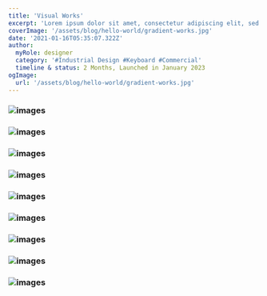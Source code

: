 ```yaml
---
title: 'Visual Works'
excerpt: 'Lorem ipsum dolor sit amet, consectetur adipiscing elit, sed do eiusmod tempor incididunt ut labore et dolore magna aliqua. Praesent elementum facilisis leo vel fringilla est ullamcorper eget. At imperdiet dui accumsan sit amet nulla facilities morbi tempus.'
coverImage: '/assets/blog/hello-world/gradient-works.jpg'
date: '2021-01-16T05:35:07.322Z'
author:
  myRole: designer
  category: '#Industrial Design #Keyboard #Commercial'
  timeline & status: 2 Months, Launched in January 2023
ogImage:
  url: '/assets/blog/hello-world/gradient-works.jpg'
---
```


### ![images](/assets/visual/visual-1.png "Visual Works")
### ![images](/assets/visual/visual-2.png "Visual Works")
### ![images](/assets/visual/visual-3.png "Visual Works")
### ![images](/assets/visual/visual-4.png "Visual Works")
### ![images](/assets/visual/visual-5.png "Visual Works")
### ![images](/assets/visual/visual-6.png "Visual Works")
### ![images](/assets/visual/visual-7.png "Visual Works")
### ![images](/assets/visual/visual-8.png "Visual Works")
### ![images](/assets/visual/visual-9.png "Visual Works")